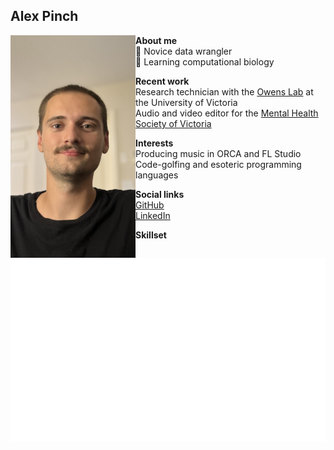 ## Alex Pinch  
<img align="left" src="https://raw.githubusercontent.com/alexpinch/alexpinch.github.io/gh-pages/images/me_2.png" width=200/>  
   
**About me**  
🤠 Novice data wrangler  
🌿 Learning computational biology  
  
**Recent work**  
Research technician with the [Owens Lab](https://owensgl.github.io/) at the University of Victoria  
Audio and video editor for the [Mental Health Society of Victoria](https://www.mhsvictoria.org/)  
			
**Interests**  
Producing music in ORCA and FL Studio   
Code-golfing and esoteric programming languages  
  
**Social links**   
[GitHub](https://github.com/alexpinch)  
[LinkedIn](https://www.linkedin.com/in/alexpinch/)  
  
**Skillset**  
<img align="left" src="https://raw.githubusercontent.com/alexpinch/github-stats-transparent/output/generated/languages.svg"/>  
